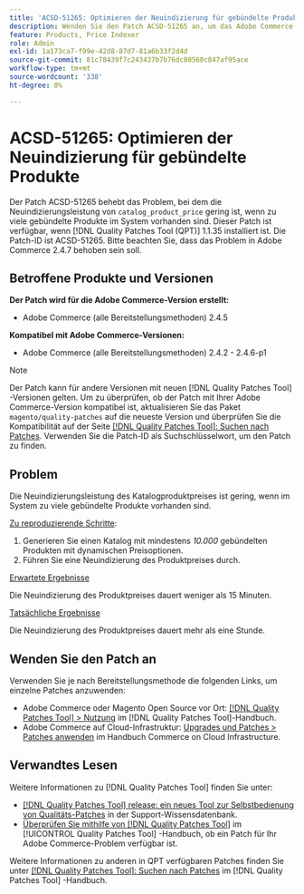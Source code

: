 ```yaml
---
title: 'ACSD-51265: Optimieren der Neuindizierung für gebündelte Produkte'
description: Wenden Sie den Patch ACSD-51265 an, um das Adobe Commerce-Problem zu beheben, bei dem die Neuindizierungsleistung von "catalog_product_price"gering ist, wenn im System zu viele gebündelte Produkte vorhanden sind.
feature: Products, Price Indexer
role: Admin
exl-id: 1a173ca7-f99e-42d8-87d7-81a6b33f2d4d
source-git-commit: 81c78439f7c243437b7b76dc80560c847af95ace
workflow-type: tm+mt
source-wordcount: '338'
ht-degree: 0%

---
```


# ACSD-51265: Optimieren der Neuindizierung für gebündelte Produkte

Der Patch ACSD-51265 behebt das Problem, bei dem die Neuindizierungsleistung von `catalog_product_price` gering ist, wenn zu viele gebündelte Produkte im System vorhanden sind. Dieser Patch ist verfügbar, wenn [!DNL Quality Patches Tool (QPT)] 1.1.35 installiert ist. Die Patch-ID ist ACSD-51265. Bitte beachten Sie, dass das Problem in Adobe Commerce 2.4.7 behoben sein soll.

## Betroffene Produkte und Versionen

**Der Patch wird für die Adobe Commerce-Version erstellt:**

* Adobe Commerce (alle Bereitstellungsmethoden) 2.4.5

**Kompatibel mit Adobe Commerce-Versionen:**

* Adobe Commerce (alle Bereitstellungsmethoden) 2.4.2 - 2.4.6-p1

>[!NOTE]
>
>Der Patch kann für andere Versionen mit neuen [!DNL Quality Patches Tool] -Versionen gelten. Um zu überprüfen, ob der Patch mit Ihrer Adobe Commerce-Version kompatibel ist, aktualisieren Sie das Paket `magento/quality-patches` auf die neueste Version und überprüfen Sie die Kompatibilität auf der Seite [[!DNL Quality Patches Tool]: Suchen nach Patches](https://experienceleague.adobe.com/tools/commerce-quality-patches/index.html). Verwenden Sie die Patch-ID als Suchschlüsselwort, um den Patch zu finden.

## Problem

Die Neuindizierungsleistung des Katalogproduktpreises ist gering, wenn im System zu viele gebündelte Produkte vorhanden sind.

<u>Zu reproduzierende Schritte</u>:

1. Generieren Sie einen Katalog mit mindestens *10.000* gebündelten Produkten mit dynamischen Preisoptionen.
1. Führen Sie eine Neuindizierung des Produktpreises durch.

<u>Erwartete Ergebnisse</u>

Die Neuindizierung des Produktpreises dauert weniger als 15 Minuten.

<u>Tatsächliche Ergebnisse</u>

Die Neuindizierung des Produktpreises dauert mehr als eine Stunde.

## Wenden Sie den Patch an

Verwenden Sie je nach Bereitstellungsmethode die folgenden Links, um einzelne Patches anzuwenden:

* Adobe Commerce oder Magento Open Source vor Ort: [[!DNL Quality Patches Tool] > Nutzung](/help/tools/quality-patches-tool/usage.md) im [!DNL Quality Patches Tool]-Handbuch.
* Adobe Commerce auf Cloud-Infrastruktur: [Upgrades und Patches > Patches anwenden](https://experienceleague.adobe.com/docs/commerce-cloud-service/user-guide/develop/upgrade/apply-patches.html) im Handbuch Commerce on Cloud Infrastructure.

## Verwandtes Lesen

Weitere Informationen zu [!DNL Quality Patches Tool] finden Sie unter:

* [[!DNL Quality Patches Tool] release: ein neues Tool zur Selbstbedienung von Qualitäts-Patches](https://experienceleague.adobe.com/en/docs/commerce-knowledge-base/kb/announcements/commerce-announcements/magento-quality-patches-released-new-tool-to-self-serve-quality-patches) in der Support-Wissensdatenbank.
* [Überprüfen Sie mithilfe von  [!DNL Quality Patches Tool]](/help/tools/quality-patches-tool/patches-available-in-qpt/check-patch-for-magento-issue-with-magento-quality-patches.md) im [!UICONTROL Quality Patches Tool] -Handbuch, ob ein Patch für Ihr Adobe Commerce-Problem verfügbar ist.


Weitere Informationen zu anderen in QPT verfügbaren Patches finden Sie unter [[!DNL Quality Patches Tool]: Suchen nach Patches](https://experienceleague.adobe.com/tools/commerce-quality-patches/index.html) im [!DNL Quality Patches Tool] -Handbuch.

